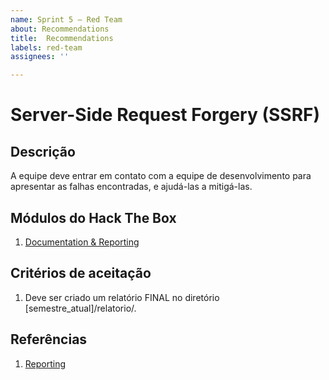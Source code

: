```yaml
---
name: Sprint 5 – Red Team
about: Recommendations
title:  Recommendations
labels: red-team
assignees: ''

---
```


# Server-Side Request Forgery (SSRF)
## Descrição

A equipe deve entrar em contato com a equipe de desenvolvimento para apresentar as falhas encontradas, e ajudá-las a mitigá-las.

## Módulos do Hack The Box

1. [Documentation & Reporting](https://academy.hackthebox.com/module/details/162)

## Critérios de aceitação

1. Deve ser criado um relatório FINAL no diretório [semestre_atual]/relatorio/.

## Referências

1. [Reporting](https://owasp.org/www-project-web-security-testing-guide/v42/5-Reporting/README)
